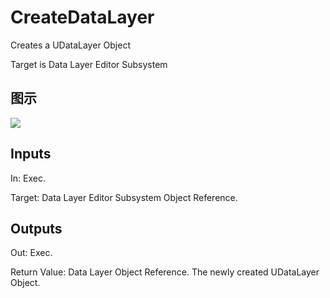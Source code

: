 # CreateDataLayer

Creates a UDataLayer Object

Target is Data Layer Editor Subsystem

## 图示

![]($-20221218-18344859.png)

## Inputs

In: Exec.

Target: Data Layer Editor Subsystem Object Reference.  

## Outputs

Out: Exec.

Return Value: Data Layer Object Reference. The newly created UDataLayer Object.

